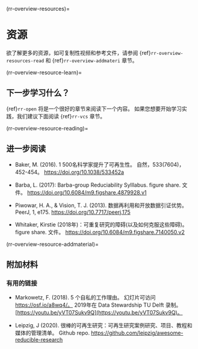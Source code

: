 (rr-overview-resources)=
# 资源
欲了解更多的资源，如可复制性视频和参考文件，请参阅 {ref}`rr-overview-resources-read` 和 {ref}`rr-overview-addmateri` 章节。

(rr-overview-resource-learn)=
## 下一步学习什么？
{ref}`rr-open` 将是一个很好的章节来阅读下一个内容。 如果您想要开始学习实践，我们建议下面阅读 {ref}`rr-vcs` 章节。

(rr-overview-resource-reading)=
## 进一步阅读

* Baker, M. (2016). 1 500名科学家提升了可再生性。 自然，533(7604)，452-454。 https://doi.org/10.1038/533452a

* Barba, L. (2017): Barba-group Reduciability Sylllabus. figure share. 文件。 https://doi.org/10.6084/m9.figshare.4879928.v1

* Piwowar, H. A., & Vision, T. J. (2013). 数据再利用和开放数据引证优势。 PeerJ, 1, e175. https://doi.org/10.7717/peerj.175

* Whitaker, Kirstie (2018年)：可重复研究的障碍(以及如何克服这些障碍)。 figure share. 文件。 https://doi.org/10.6084/m9.figshare.7140050.v2

(rr-overview-resource-addmaterial)=
## 附加材料

### 有用的链接

* Markowetz, F. (2018). 5 个自私的工作理由。 幻灯片可访问 https://osf.io/a8wq4/。 2019年在 Data Stewardship TU Delft 录制。 [https://youtu.be/yVT07Sukv9Q](https://youtu.be/yVT07Sukv9Q)。

* Leipzig, J (2020). 很棒的可再生研究：可再生研究案例研究、项目、教程和媒体的管理清单。 Github repo. https://github.com/leipzig/awesome-reducible-research
